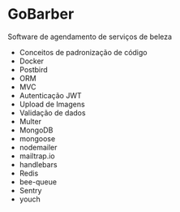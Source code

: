 <h1>GoBarber</h1>
<p>Software de agendamento de serviços de beleza</p>
<ul>
 <li>Conceitos de padronização de código</li>
 <li>Docker</li>
 <li>Postbird</li>
 <li>ORM</li>
 <li>MVC</li>
 <li>Autenticação JWT</li>
 <li>Upload de Imagens</li>
 <li>Validação de dados</li>
 <li>Multer</li>
 <li>MongoDB</li>
 <li>mongoose</li>
 <li>nodemailer</li>
 <li>mailtrap.io</li>  
 <li>handlebars</li>  
 <li>Redis</li>
 <li>bee-queue</li>
 <li>Sentry</li>
 <li>youch</li>
</ul>

